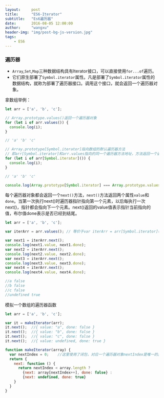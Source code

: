 ```yaml
---
layout:     post
title:      "ES6-Iterator"
subtitle:   "Es6遍历器"
date:       2016-08-05 12:00:00
author:     "wangxu"
header-img: "img/post-bg-js-version.jpg"
tags:
    - ES6
---
```


### 遍历器

* `Array`,`Set`,`Map`三种数据结构具有Iterator接口，可以直接使用`for...of`遍历。
* 它们原生部署了`Symbol.iterator`属性。凡是部署了`Symbol.iterator`属性的数据结构，就称为部署了遍历器接口。调用这个接口，就会返回一个遍历器对象。

拿数组举例：

```javascript
let arr = ['a', 'b', 'c'];

// Array.prototype.values()返回一个遍历器对象
for (let i of arr.values()) {
  console.log(i);
}

// 'a' 'b' 'c'

// Array.prototype[Symbol.iterator]指向数组的默认遍历器方法
// 即arr[Symbol.iterator]和arr.values指向的同一个遍历器方法地址，方法返回一个遍历器对象
for (let i of arr[Symbol.iterator]()) {
  console.log(i);
}

// 'a' 'b' 'c'

console.log(Array.prototype[Symbol.iterator] === Array.prototype.values);   //true
```

每个遍历器对象都会返回一个`next()`方法，`next()`方法返回两个属性`value`和`done`。当第一次执行next()时遍历器指针指向第一个元素，以后每执行一次next()，指针都会指向下一个元素。next()返回的value值表示指针当前指向的值，布尔值done表示是否已经到结尾。

```javascript
let arr = ['a', 'b', 'c'];

var iterArr = arr.values(); // 等价于var iterArr = arr[Symbol.iterator]();

var next1 = iterArr.next();
console.log(next1.value, next1.done);
var next2 = iterArr.next();
console.log(next2.value, next2.done);
var next3 = iterArr.next();
console.log(next3.value, next3.done);
var next4 = iterArr.next();
console.log(next4.value, next4.done);

//a false
//b false
//c false
//undefined true
```

模拟一个数组的遍历器函数

```javascript
let arr = ['a', 'b', 'c'];

var it = makeIterator(arr);
it.next();  //{ value: "a", done: false }
it.next();  //{ value: "b", done: false }
it.next();  //{ value: "c", done: false }
it.next();  //{ value: undefined, done: true }

function makeIterator(array) {
  var nextIndex = 0;    //这里使用了闭包，对应一个遍历器对象nextIndex是唯一的。
  return {
    next: function () {
      return nextIndex < array.length ?
        {next: array[nextIndex++], done: false} :
        {next: undefined, done: true}
    }
  }
}
```



